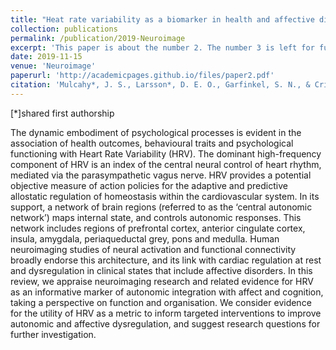 ```yaml
---
title: "Heat rate variability as a biomarker in health and affective disorders: A perspective on neuroimaging studies"
collection: publications
permalink: /publication/2019-Neuroimage
excerpt: 'This paper is about the number 2. The number 3 is left for future work.'
date: 2019-11-15
venue: 'Neuroimage'
paperurl: 'http://academicpages.github.io/files/paper2.pdf'
citation: 'Mulcahy*, J. S., Larsson*, D. E. O., Garfinkel, S. N., & Critchley, H. D. (2019). &quot;Heat rate variability as a biomarker in health and affective disorders: A perspective on neuroimaging studies.&quot; <i>Neuroimage</i>. 202.'
---
```


[*]shared first authorship

The dynamic embodiment of psychological processes is evident in the association of health outcomes, behavioural traits and psychological functioning with Heart Rate Variability (HRV). The dominant high-frequency component of HRV is an index of the central neural control of heart rhythm, mediated via the parasympathetic vagus nerve. HRV provides a potential objective measure of action policies for the adaptive and predictive allostatic regulation of homeostasis within the cardiovascular system. In its support, a network of brain regions (referred to as the ‘central autonomic network’) maps internal state, and controls autonomic responses. This network includes regions of prefrontal cortex, anterior cingulate cortex, insula, amygdala, periaqueductal grey, pons and medulla. Human neuroimaging studies of neural activation and functional connectivity broadly endorse this architecture, and its link with cardiac regulation at rest and dysregulation in clinical states that include affective disorders. In this review, we appraise neuroimaging research and related evidence for HRV as an informative marker of autonomic integration with affect and cognition, taking a perspective on function and organisation. We consider evidence for the utility of HRV as a metric to inform targeted interventions to improve autonomic and affective dysregulation, and suggest research questions for further investigation.